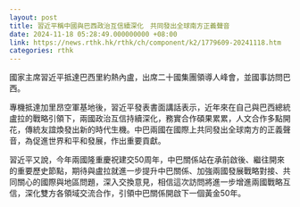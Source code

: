 ```yaml
---
layout: post
title: 習近平稱中國與巴西政治互信續深化　共同發出全球南方正義聲音
date: 2024-11-18 05:28:49.000000000 +08:00
link: https://news.rthk.hk/rthk/ch/component/k2/1779609-20241118.htm
categories: rthk
---
```


國家主席習近平抵達巴西里約熱內盧，出席二十國集團領導人峰會，並國事訪問巴西。

專機抵達加里昂空軍基地後，習近平發表書面講話表示，近年來在自己與巴西總統盧拉的戰略引領下，兩國政治互信持續深化，務實合作碩果累累，人文合作多點開花，傳統友誼煥發出新的時代生機。中巴兩國在國際上共同發出全球南方的正義聲音，為促進世界和平和發展，作出重要貢獻。

習近平又說，今年兩國隆重慶祝建交50周年，中巴關係站在承前啟後、繼往開來的重要歷史節點，期待與盧拉就進一步提升中巴關係、加強兩國發展戰略對接、共同關心的國際與地區問題，深入交換意見，相信這次訪問將進一步增進兩國戰略互信，深化雙方各領域交流合作，引領中巴關係開啟下一個黃金50年。
